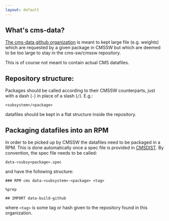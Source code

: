 ```yaml
---
layout: default
---
```


## What's cms-data?

[The cms-data github organization](http://github.com/cms-data) is meant to kept large
file (e.g. weights) which are requested by a given package in CMSSW but which
are deemed to be too large to stay in the cms-sw/cmssw repository.

This is of course not meant to contain actual CMS datafiles.

## Repository structure:

Packages should be called according to their CMSSW counterparts, just with a
dash (`-`) in place of a slash (`/`). E.g.:

    <subsystem>/<package>

datafiles should be kept in a flat structure inside the repository.
  
## Packaging datafiles into an RPM

In order to be picked up by CMSSW the datafiles need to be packaged in a RPM.
This is done automatically once a spec file is provided in
[CMSDIST](http://github.com/cms-sw/cmsdist). By convention, the spec file needs
to be called:

```
data-<subsy<package>.spec
```

and have the following structure:

    ### RPM cms data-<subsystem>-<package> <tag>

    %prep

    ## IMPORT data-build-github

where `<tag>` is some tag or hash given to the repository found in this
organization.
